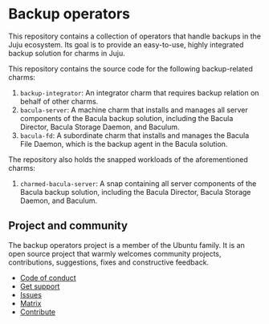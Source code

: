 # Backup operators

This repository contains a collection of operators that handle backups
in the Juju ecosystem. Its goal is to provide an easy-to-use, highly
integrated backup solution for charms in Juju.

This repository contains the source code for the following
backup-related charms:

1. `backup-integrator`: An integrator charm that requires backup
   relation on behalf of other charms.
2. `bacula-server`: A machine charm that installs and manages all server
   components of the Bacula backup solution, including the Bacula
   Director, Bacula Storage Daemon, and Baculum.
3. `bacula-fd`: A subordinate charm that installs and manages the Bacula
   File Daemon, which is the backup agent in the Bacula solution.

The repository also holds the snapped workloads of the aforementioned
charms:

1. `charmed-bacula-server`: A snap containing all server components of
   the Bacula backup solution, including the Bacula Director, Bacula
   Storage Daemon, and Baculum.

## Project and community

The backup operators project is a member of the Ubuntu family. It is an
open source project that warmly welcomes community projects,
contributions, suggestions, fixes and constructive feedback.

* [Code of conduct](https://ubuntu.com/community/code-of-conduct)
* [Get support](https://discourse.charmhub.io/)
* [Issues](https://github.com/canonical/backup-operators/issues)
* [Matrix](https://matrix.to/#/#charmhub-charmdev:ubuntu.com)
* [Contribute](https://github.com/canonical/backup-operators/blob/main/CONTRIBUTING.md)
